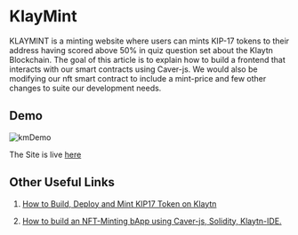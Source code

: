 # KlayMint

KLAYMINT is a minting website where users can mints KIP-17 tokens to their address having scored above 50% in quiz question set about the Klaytn Blockchain. The goal of this article is to explain how to build a frontend that interacts with our smart contracts using Caver-js. We would also be modifying our nft smart contract to include a mint-price and few other changes to suite our development needs.

## Demo 

![kmDemo](https://user-images.githubusercontent.com/72970379/181147609-74a92827-f195-42ff-a74d-74fe209fba7b.gif)

The Site is live [here](https://klaymint.netlify.app/)

## Other Useful Links

1. [How to Build, Deploy and Mint KIP17 Token on Klaytn](https://oxpampam.hashnode.dev/build-deploy-and-mint-kip17-token-on-klaytn)

2. [How to build an NFT-Minting bApp  using Caver-js, Solidity, Klaytn-IDE.](https://oxpampam.hashnode.dev/how-to-build-an-nft-minting-bapp-using-caver-js-solidity-klaytn-ide)

